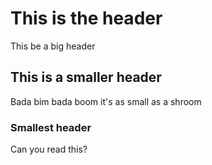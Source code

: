 # This is the header

This be a big header

## This is a smaller header

Bada bim bada boom it's as small as a shroom

### Smallest header

Can you read this?
